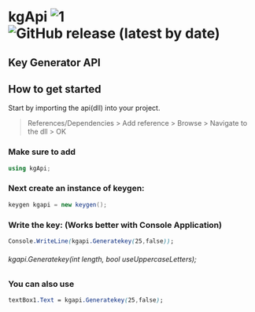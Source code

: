 # kgApi ![1](https://img.shields.io/npms-io/quality-score/o) ![GitHub release (latest by date)](https://img.shields.io/github/v/release/DanPlayz23/kgApi?display_name=release&label=Latest%20Release&logo=github&logoColor=black)
Key Generator API 
-----------------
How to get started
-----------------
Start by importing the api(dll) into your project.
> References/Dependencies > Add reference > Browse > Navigate to the dll > OK
### Make sure to add
```cs
using kgApi;
```
### Next create an instance of keygen:
```cs
keygen kgapi = new keygen();
```
### Write the key: (Works better with Console Application)
```css
Console.WriteLine(kgapi.Generatekey(25,false));
```
###### kgapi.Generatekey(int length, bool useUppercaseLetters);
### You can also use
```css
textBox1.Text = kgapi.Generatekey(25,false);
```
